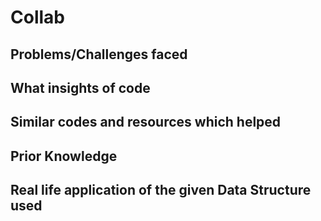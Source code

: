 # Collab

## Problems/Challenges faced

## What insights of code

## Similar codes and resources which helped

## Prior Knowledge

## Real life application of the given Data Structure used
